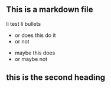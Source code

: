 ## This is a markdown file
li test
li bullets
- or does this do it
- or not
* maybe this does
* or maybe not
## this is the second heading
